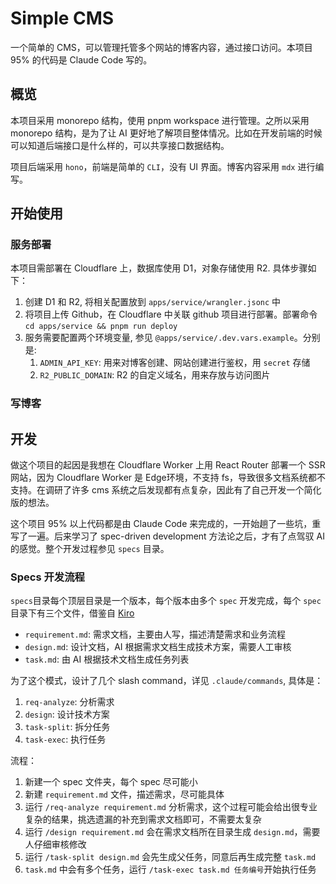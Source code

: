 # Simple CMS

一个简单的 CMS，可以管理托管多个网站的博客内容，通过接口访问。本项目 95% 的代码是 Claude Code 写的。

## 概览

本项目采用 monorepo 结构，使用 pnpm workspace 进行管理。之所以采用 monorepo 结构，是为了让 AI 更好地了解项目整体情况。比如在开发前端的时候可以知道后端接口是什么样的，可以共享接口数据结构。

项目后端采用 `hono`，前端是简单的 `CLI`，没有 UI 界面。博客内容采用 `mdx` 进行编写。

## 开始使用

### 服务部署

本项目需部署在 Cloudflare 上，数据库使用 D1，对象存储使用 R2. 具体步骤如下：

1. 创建 D1 和 R2, 将相关配置放到 `apps/service/wrangler.jsonc` 中
2. 将项目上传 Github，在 Cloudflare 中关联 github 项目进行部署。部署命令 `cd apps/service && pnpm run deploy`
3. 服务需要配置两个环境变量, 参见 `@apps/service/.dev.vars.example`。分别是:
   1. `ADMIN_API_KEY`: 用来对博客创建、网站创建进行鉴权，用 `secret` 存储
   2. `R2_PUBLIC_DOMAIN`: R2 的自定义域名，用来存放与访问图片

### 写博客

## 开发

做这个项目的起因是我想在 Cloudflare Worker 上用 React Router 部署一个 SSR 网站，因为 Cloudflare Worker 是 Edge环境，不支持 fs，导致很多文档系统都不支持。在调研了许多 cms 系统之后发现都有点复杂，因此有了自己开发一个简化版的想法。

这个项目 95% 以上代码都是由 Claude Code 来完成的，一开始趟了一些坑，重写了一遍。后来学习了 spec-driven development 方法论之后，才有了点驾驭 AI 的感觉。整个开发过程参见 `specs` 目录。

### Specs 开发流程

`specs`目录每个顶层目录是一个版本，每个版本由多个 `spec` 开发完成，每个 `spec` 目录下有三个文件，借鉴自 [Kiro](https://kiro.dev/docs/specs/)

- `requirement.md`: 需求文档，主要由人写，描述清楚需求和业务流程
- `design.md`: 设计文档，AI 根据需求文档生成技术方案，需要人工审核
- `task.md`: 由 AI 根据技术文档生成任务列表

为了这个模式，设计了几个 slash command，详见 `.claude/commands`, 具体是：

1. `req-analyze`: 分析需求
2. `design`: 设计技术方案
3. `task-split`: 拆分任务
4. `task-exec`: 执行任务

流程：

1. 新建一个 spec 文件夹，每个 spec 尽可能小
2. 新建 `requirement.md` 文件，描述需求，尽可能具体
3. 运行 `/req-analyze requirement.md` 分析需求，这个过程可能会给出很专业复杂的结果，挑选遗漏的补充到需求文档即可，不需要太复杂
4. 运行 `/design requirement.md` 会在需求文档所在目录生成 `design.md`，需要人仔细审核修改
5. 运行 `/task-split design.md` 会先生成父任务，同意后再生成完整 `task.md`
6. `task.md` 中会有多个任务，运行 `/task-exec task.md 任务编号`开始执行任务

